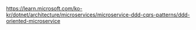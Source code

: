 https://learn.microsoft.com/ko-kr/dotnet/architecture/microservices/microservice-ddd-cqrs-patterns/ddd-oriented-microservice